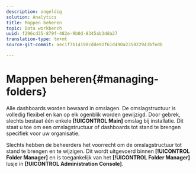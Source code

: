 ```yaml
---
description: ongeldig
solution: Analytics
title: Mappen beheren
topic: Data workbench
uuid: f296cd35-879f-482e-9b0d-8345ab3dda27
translation-type: tm+mt
source-git-commit: aec1f7b14198cdde91f61d490a235022943bfedb

---
```



# Mappen beheren{#managing-folders}

Alle dashboards worden bewaard in omslagen. De omslagstructuur is volledig flexibel en kan op elk ogenblik worden gewijzigd. Door gebrek, slechts bestaat één enkele **[!UICONTROL Main]** omslag bij installatie. Dit staat u toe om een omslagstructuur of dashboards tot stand te brengen specifiek voor uw organisatie.

Slechts hebben de beheerders het voorrecht om de omslagstructuur tot stand te brengen en te wijzigen. Dit wordt uitgevoerd binnen **[!UICONTROL Folder Manager]** en is toegankelijk van het **[!UICONTROL Folder Manager]** lusje in **[!UICONTROL Administration Console]**.
